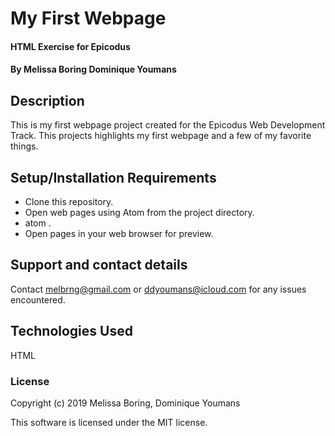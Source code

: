 # My First Webpage

#### HTML Exercise for Epicodus

#### By Melissa Boring Dominique Youmans

## Description

This is my first webpage project created for the Epicodus Web Development Track. This projects highlights my first webpage and a few of my favorite things.

## Setup/Installation Requirements

* Clone this repository.
* Open web pages using Atom from the project directory.
* atom .
* Open pages in your web browser for preview.


## Support and contact details

Contact melbrng@gmail.com or ddyoumans@icloud.com for any issues encountered.

## Technologies Used

HTML

### License

Copyright (c) 2019 Melissa Boring, Dominique Youmans

This software is licensed under the MIT license.
